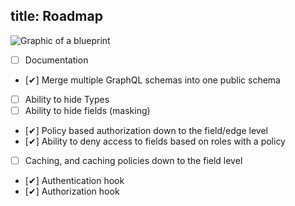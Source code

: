 title: Roadmap
---

<img alt="Graphic of a blueprint" src="/images/32 Blueprint 2.svg" class="ux-icon" />


*   [ ] Documentation
*   [✔] Merge multiple GraphQL schemas into one public schema
*   [ ] Ability to hide Types
*   [ ] Ability to hide fields (masking)
*   [✔] Policy based authorization down to the field/edge level
*   [✔] Ability to deny access to fields based on roles with a policy
*   [ ] Caching, and caching policies down to the field level
*   [✔] Authentication hook
*   [✔] Authorization hook


<br /><br /><br /><br /><br /><br /><br /><br /><br /><br /><br /><br /><br /><br />